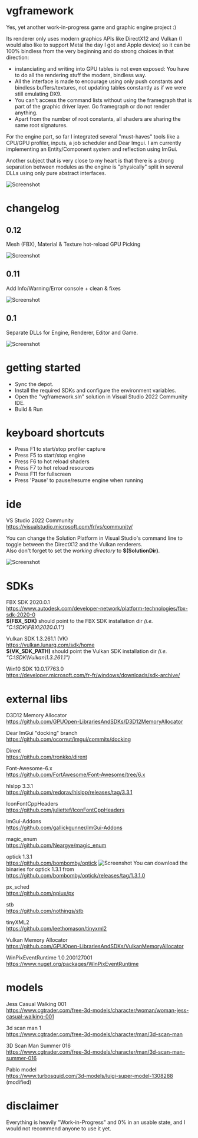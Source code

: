 # vgframework
Yes, yet another work-in-progress game and graphic engine project :)

Its renderer only uses modern graphics APIs like DirectX12 and Vulkan (I would also like to support Metal the day I got and Apple device) so it can be 100% bindless from the very beginning and do strong choices in that direction:  
* instanciating and writing into GPU tables is not even exposed: You have to do all the rendering stuff the modern, bindless way. 
* All the interface is made to encourage using only push constants and bindless buffers/textures, not updating tables constantly as if we were still emulating DX9.
* You can't access the command lists without using the framegraph that is part of the graphic driver layer. Go framegraph or do not render anything.
* Apart from the number of root constants, all shaders are sharing the same root signatures.

For the engine part, so far I integrated several "must-haves" tools like a CPU/GPU profiler, inputs, a job scheduler and Dear Imgui. I am currently implementing an Entity/Component system and reflection using ImGui.  

Another subject that is very close to my heart is that there is a strong separation between modules as the engine is "physically" split in several DLLs using only pure abstract interfaces.

![Screenshot](doc/img/modules.png)

# changelog

## 0.12
Mesh (FBX), Material & Texture hot-reload
GPU Picking

![Screenshot](doc/img/0.12.png)

## 0.11
Add Info/Warning/Error console + clean & fixes

![Screenshot](doc/img/0.11.png)

## 0.1
Separate DLLs for Engine, Renderer, Editor and Game.

![Screenshot](doc/img/0.1.png)

# getting started

- Sync the depot.
- Install the required SDKs and configure the environment variables.
- Open the "vgframework.sln" solution in Visual Studio 2022 Community IDE.
- Build & Run

# keyboard shortcuts

- Press F1 to start/stop profiler capture
- Press F5 to start/stop engine 
- Press F6 to hot reload shaders
- Press F7 to hot reload resources
- Press F11 for fullscreen
- Press 'Pause' to pause/resume engine when running

# ide
VS Studio 2022 Community\
https://visualstudio.microsoft.com/fr/vs/community/

You can change the Solution Platform in Visual Studio's command line to toggle between the DirectX12 and the Vulkan renderers.\
Also don't forget to set the *working directory* to **$(SolutionDir)**.

![Screenshot](doc/img/SolutionPlatformName2.png)

# SDKs
FBX SDK 2020.0.1\
https://www.autodesk.com/developer-network/platform-technologies/fbx-sdk-2020-0  
**$(FBX_SDK)** should point to the FBX SDK installation dir *(i.e. "C:\SDK\FBX\2020.0.1")*

Vulkan SDK 1.3.261.1 (VK)\
https://vulkan.lunarg.com/sdk/home  
**$(VK_SDK_PATH)** should point the Vulkan SDK installation dir *(i.e. "C:\SDK\Vulkan\1.3.261.1")*

Win10 SDK 10.0.17763.0\
https://developer.microsoft.com/fr-fr/windows/downloads/sdk-archive/

# external libs
D3D12 Memory Allocator\
https://github.com/GPUOpen-LibrariesAndSDKs/D3D12MemoryAllocator

Dear ImGui "docking" branch\
https://github.com/ocornut/imgui/commits/docking

Dirent\
https://github.com/tronkko/dirent

Font-Awesome-6.x\
https://github.com/FortAwesome/Font-Awesome/tree/6.x

hlslpp 3.3.1\
https://github.com/redorav/hlslpp/releases/tag/3.3.1

IconFontCppHeaders\
https://github.com/juliettef/IconFontCppHeaders

ImGui-Addons\
https://github.com/gallickgunner/ImGui-Addons

magic_enum\
https://github.com/Neargye/magic_enum

optick 1.3.1\
https://github.com/bombomby/optick
![Screenshot](doc/img/Optick.png)
You can download the binaries for optick 1.3.1 from https://github.com/bombomby/optick/releases/tag/1.3.1.0

px_sched\
https://github.com/pplux/px

stb\
https://github.com/nothings/stb

tinyXML2\
https://github.com/leethomason/tinyxml2

Vulkan Memory Allocator\
https://github.com/GPUOpen-LibrariesAndSDKs/VulkanMemoryAllocator

WinPixEventRuntime 1.0.200127001\
https://www.nuget.org/packages/WinPixEventRuntime


# models
Jess Casual Walking 001\
https://www.cgtrader.com/free-3d-models/character/woman/woman-jess-casual-walking-001

3d scan man 1\
https://www.cgtrader.com/free-3d-models/character/man/3d-scan-man

3D Scan Man Summer 016\
https://www.cgtrader.com/free-3d-models/character/man/3d-scan-man-summer-016

Pablo model\
https://www.turbosquid.com/3d-models/luigi-super-model-1308288 (modified)


# disclaimer
Everything is heavily "Work-in-Progress" and 0% in an usable state, and I would not recommend anyone to use it yet.
